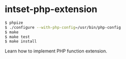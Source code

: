 # intset-php-extension

```bash
$ phpize
$ ./configure --with-php-config=/usr/bin/php-config
$ make
$ make test
$ make install
```

Learn how to implement PHP function extension.
